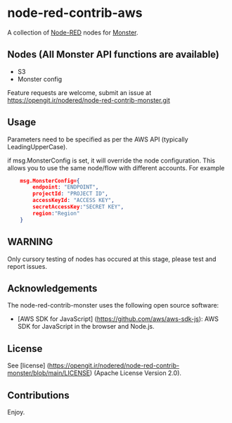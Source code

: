 node-red-contrib-aws
========================
A collection of <a href="http://nodered.org" target="_new">Node-RED</a> nodes for <a href="https://zdrive.ir" target="_new">Monster</a>.

Nodes (All Monster API functions are available)
-----------------

* S3
* Monster config

Feature requests are welcome, submit an issue at https://opengit.ir/nodered/node-red-contrib-monster.git

Usage
---
Parameters need to be specified as per the AWS API (typically LeadingUpperCase).

if msg.MonsterConfig is set, it will override the node configuration.  This allows you to use the same node/flow with different accounts.
For example
```json
	msg.MonsterConfig={
		endpoint: "ENDPOINT",
		projectId: "PROJECT ID",
		accessKeyId: "ACCESS KEY",
		secretAccessKey:"SECRET KEY",
		region:"Region"
	}
```



WARNING
----
Only cursory testing of nodes has occured at this stage, please test and report issues.

Acknowledgements
----------------

The node-red-contrib-monster uses the following open source software:

- [AWS SDK for JavaScript] (https://github.com/aws/aws-sdk-js): AWS SDK for JavaScript in the browser and Node.js.

License
-------

See [license] (https://opengit.ir/nodered/node-red-contrib-monster/blob/main/LICENSE) (Apache License Version 2.0).

Contributions
----

Enjoy.